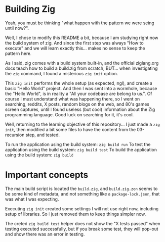 # Building Zig

Yeah, you must be thinking "what happen with the pattern we were seing until now?".

Well, I chose to modify this README a bit, because I am studying right now the
build system of zig. And since the first step was always "How to execute" and we
will learn exactly this... makes no sense to keep the pattern here.

As I said, zig comes with a build system built-in, and the official ziglang.org
docs teach how to build a build.zig from scratch, BUT... when investigating the
`zig` command, I found a misterious `zig init` option.

This `zig init` performs the whole setup (as expected, ngl), and create a basic
"Hello World" project. And then I was sent into a wormhole, because the "Hello
World", is in reality a "All your codebase are belong to us.". Of course I must
understand what was happening there, so I went on searching, reddits, X posts,
random blogs on the web, and 80's games screen captures, until I found useless
(but cool) information about the Zig programming language. Good luck on
searching for it, it's cool.

Well, returning to the learning objective of this repository... I just made a
`zig init`, then modified a bit some files to have the content from the
03-recursion step, and tested.

To run the application using the build system: `zig build run`
To test the application using the build system: `zig build test`
To build the application using the build system: `zig build`

# Important concepts

The main build script is located the `build.zig`, and `build.zig.zon` seems to
be some kind of metadata, and not something like a `package-lock.json`, that was
what I was expecting.

Executing `zig init` created some settings I will not use right now, including
setup of libraries. So I just removed them to keep things simpler now.

The creted `zig build test` helper does not show the "X tests passed" when
testing executed successfully, but if you break some test, they will pop-out and
show there was an error in testing.

